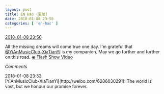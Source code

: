 ```yaml
---
layout: post
title: EN Hao (恩皓)
date: 2018-01-08 23:50
categories: [ 'en-hao' ]
---
```


<div class="weibo-info">
  <a href="https://weibo.com/6346318257/FDt4QFL39">2018-01-08 23:50</a>
</div>

All the missing dreams will come true one day. I'm grateful that [@YiAnMusicClub-XiaTianYi](https://weibo.com/6286030291) is my companion. May we go further and further on this road. [◉ Flash Show Video](https://www.miaopai.com/show/Bnju1LnzwUWH7GfSgkHGlvws6DZHtFaaZFkaHg__.htm)

<!-- more -->

*Comments*

<div class="weibo-info">2018-01-08 23:53</div>
[YiAnMusicClub-XiaTianYi](http://weibo.com/6286030291): The world is vast, but we honour our promise forever.
